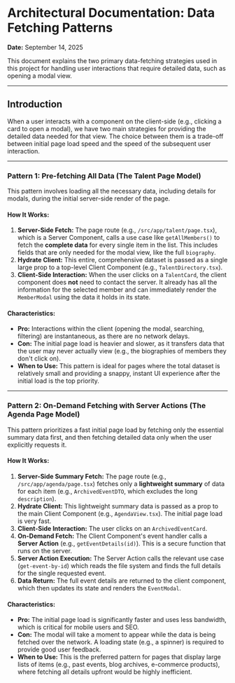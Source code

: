 # Architectural Documentation: Data Fetching Patterns

**Date:** September 14, 2025

This document explains the two primary data-fetching strategies used in this project for handling user interactions that require detailed data, such as opening a modal view.

---

## Introduction

When a user interacts with a component on the client-side (e.g., clicking a card to open a modal), we have two main strategies for providing the detailed data needed for that view. The choice between them is a trade-off between initial page load speed and the speed of the subsequent user interaction.

---

### **Pattern 1: Pre-fetching All Data (The Talent Page Model)**

This pattern involves loading all the necessary data, including details for modals, during the initial server-side render of the page.

#### **How It Works:**

1.  **Server-Side Fetch:** The page route (e.g., `/src/app/talent/page.tsx`), which is a Server Component, calls a use case like `getAllMembers()` to fetch the **complete data** for every single item in the list. This includes fields that are only needed for the modal view, like the full `biography`.
2.  **Hydrate Client:** This entire, comprehensive dataset is passed as a single large prop to a top-level Client Component (e.g., `TalentDirectory.tsx`).
3.  **Client-Side Interaction:** When the user clicks on a `TalentCard`, the client component does **not** need to contact the server. It already has all the information for the selected member and can immediately render the `MemberModal` using the data it holds in its state.

#### **Characteristics:**

*   **Pro:** Interactions within the client (opening the modal, searching, filtering) are instantaneous, as there are no network delays.
*   **Con:** The initial page load is heavier and slower, as it transfers data that the user may never actually view (e.g., the biographies of members they don't click on).
*   **When to Use:** This pattern is ideal for pages where the total dataset is relatively small and providing a snappy, instant UI experience after the initial load is the top priority.

---

### **Pattern 2: On-Demand Fetching with Server Actions (The Agenda Page Model)**

This pattern prioritizes a fast initial page load by fetching only the essential summary data first, and then fetching detailed data only when the user explicitly requests it.

#### **How It Works:**

1.  **Server-Side Summary Fetch:** The page route (e.g., `/src/app/agenda/page.tsx`) fetches only a **lightweight summary** of data for each item (e.g., `ArchivedEventDTO`, which excludes the long `description`).
2.  **Hydrate Client:** This lightweight summary data is passed as a prop to the main Client Component (e.g., `AgendaView.tsx`). The initial page load is very fast.
3.  **Client-Side Interaction:** The user clicks on an `ArchivedEventCard`.
4.  **On-Demand Fetch:** The Client Component's event handler calls a **Server Action** (e.g., `getEventDetails(id)`). This is a secure function that runs on the server.
5.  **Server Action Execution:** The Server Action calls the relevant use case (`get-event-by-id`) which reads the file system and finds the full details for the single requested event.
6.  **Data Return:** The full event details are returned to the client component, which then updates its state and renders the `EventModal`.

#### **Characteristics:**

*   **Pro:** The initial page load is significantly faster and uses less bandwidth, which is critical for mobile users and SEO.
*   **Con:** The modal will take a moment to appear while the data is being fetched over the network. A loading state (e.g., a spinner) is required to provide good user feedback.
*   **When to Use:** This is the preferred pattern for pages that display large lists of items (e.g., past events, blog archives, e-commerce products), where fetching all details upfront would be highly inefficient.

